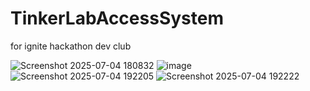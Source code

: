 # TinkerLabAccessSystem
for ignite hackathon dev club

![Screenshot 2025-07-04 180832](https://github.com/user-attachments/assets/0c266d5e-45bf-4cce-94f7-493ebdefafa2)
![image](https://github.com/user-attachments/assets/ce8bc711-f237-4e96-9f30-2a3ace7ac92b)
![Screenshot 2025-07-04 192205](https://github.com/user-attachments/assets/3767b4e8-03a3-4fba-aac3-fcf16caa73f9)
![Screenshot 2025-07-04 192222](https://github.com/user-attachments/assets/c5321dd8-6e34-4580-a98e-41eb3d8d74cb)
